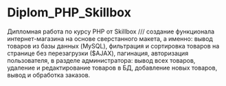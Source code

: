 # Diplom_PHP_Skillbox
Дипломная работа по курсу PHP от Skillbox ///
 создание функционала интернет-магазина на основе сверстанного макета, а именно: вывод товаров из базы данных (MySQL), фильтрация и сортировка товаров на странице без перезагрузки ($AJAX), пагинация, авторизация пользователя, в разделе администратора: вывод всех товаров, удаление и редактирование товаров в БД, добавление новых товаров, вывод и обработка заказов.  
